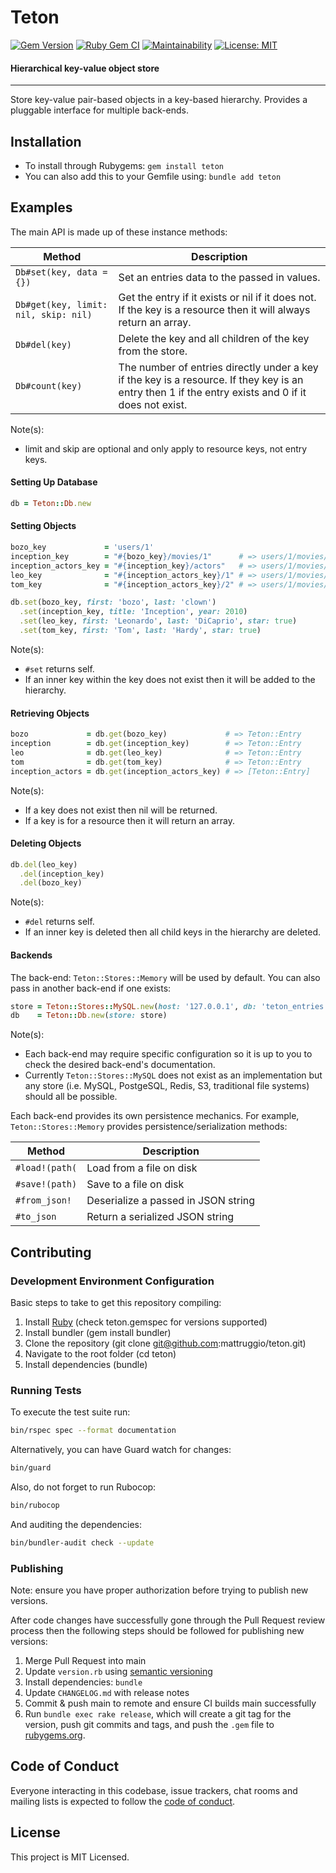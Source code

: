 # Teton

[![Gem Version](https://badge.fury.io/rb/teton.svg)](https://badge.fury.io/rb/teton) [![Ruby Gem CI](https://github.com/mattruggio/teton/actions/workflows/rubygem.yml/badge.svg)](https://github.com/mattruggio/teton/actions/workflows/rubygem.yml) [![Maintainability](https://api.codeclimate.com/v1/badges/787a5d512223e85efd69/maintainability)](https://codeclimate.com/github/mattruggio/teton/maintainability) [![License: MIT](https://img.shields.io/badge/License-MIT-yellow.svg)](https://opensource.org/licenses/MIT)

#### Hierarchical key-value object store

---

Store key-value pair-based objects in a key-based hierarchy.  Provides a pluggable interface for multiple back-ends.

## Installation

* To install through Rubygems: `gem install teton`
* You can also add this to your Gemfile using: `bundle add teton`
## Examples

The main API is made up of these instance methods:

Method                                 | Description
---------------------------------------| --------------------------------------------------------------
`Db#set(key, data = {})`               | Set an entries data to the passed in values.
`Db#get(key, limit: nil, skip: nil)`   | Get the entry if it exists or nil if it does not.  If the key is a resource then it will always return an array.
`Db#del(key)`                          | Delete the key and all children of the key from the store.
`Db#count(key)`                        | The number of entries directly under a key if the key is a resource.  If they key is an entry then 1 if the entry exists and 0 if it does not exist.

Note(s):

* limit and skip are optional and only apply to resource keys, not entry keys.

#### Setting Up Database

````ruby
db = Teton::Db.new
````

#### Setting Objects

````ruby
bozo_key             = 'users/1'
inception_key        = "#{bozo_key}/movies/1"      # => users/1/movies/1
inception_actors_key = "#{inception_key}/actors"   # => users/1/movies/1/actors
leo_key              = "#{inception_actors_key}/1" # => users/1/movies/1/actors/1
tom_key              = "#{inception_actors_key}/2" # => users/1/movies/1/actors/2

db.set(bozo_key, first: 'bozo', last: 'clown')
  .set(inception_key, title: 'Inception', year: 2010)
  .set(leo_key, first: 'Leonardo', last: 'DiCaprio', star: true)
  .set(tom_key, first: 'Tom', last: 'Hardy', star: true)
````

Note(s):

* `#set` returns self.
* If an inner key within the key does not exist then it will be added to the hierarchy.

#### Retrieving Objects

````ruby
bozo             = db.get(bozo_key)             # => Teton::Entry
inception        = db.get(inception_key)        # => Teton::Entry
leo              = db.get(leo_key)              # => Teton::Entry
tom              = db.get(tom_key)              # => Teton::Entry
inception_actors = db.get(inception_actors_key) # => [Teton::Entry]
````

Note(s):

* If a key does not exist then nil will be returned.
* If a key is for a resource then it will return an array.

#### Deleting Objects

````ruby
db.del(leo_key)
  .del(inception_key)
  .del(bozo_key)
````

Note(s):

* `#del` returns self.
* If an inner key is deleted then all child keys in the hierarchy are deleted.

#### Backends

The back-end: `Teton::Stores::Memory` will be used by default.  You can also pass in another back-end if one exists:

````ruby
store = Teton::Stores::MySQL.new(host: '127.0.0.1', db: 'teton_entries')
db    = Teton::Db.new(store: store)
````

Note(s):

* Each back-end may require specific configuration so it is up to you to check the desired back-end's documentation.
* Currently `Teton::Stores::MySQL` does not exist as an implementation but any store (i.e. MySQL, PostgeSQL, Redis, S3, traditional file systems) should all be possible.

Each back-end provides its own persistence mechanics.  For example, `Teton::Stores::Memory` provides persistence/serialization methods:

Method              | Description
------------------- | -----------
`#load!(path(`      | Load from a file on disk
`#save!(path)`      | Save to a file on disk
`#from_json!`       | Deserialize a passed in JSON string
`#to_json`          | Return a serialized JSON string

## Contributing

### Development Environment Configuration

Basic steps to take to get this repository compiling:

1. Install [Ruby](https://www.ruby-lang.org/en/documentation/installation/) (check teton.gemspec for versions supported)
2. Install bundler (gem install bundler)
3. Clone the repository (git clone git@github.com:mattruggio/teton.git)
4. Navigate to the root folder (cd teton)
5. Install dependencies (bundle)

### Running Tests

To execute the test suite run:

````zsh
bin/rspec spec --format documentation
````

Alternatively, you can have Guard watch for changes:

````zsh
bin/guard
````

Also, do not forget to run Rubocop:

````zsh
bin/rubocop
````

And auditing the dependencies:

````zsh
bin/bundler-audit check --update
````

### Publishing

Note: ensure you have proper authorization before trying to publish new versions.

After code changes have successfully gone through the Pull Request review process then the following steps should be followed for publishing new versions:

1. Merge Pull Request into main
2. Update `version.rb` using [semantic versioning](https://semver.org/)
3. Install dependencies: `bundle`
4. Update `CHANGELOG.md` with release notes
5. Commit & push main to remote and ensure CI builds main successfully
6. Run `bundle exec rake release`, which will create a git tag for the version, push git commits and tags, and push the `.gem` file to [rubygems.org](https://rubygems.org).

## Code of Conduct

Everyone interacting in this codebase, issue trackers, chat rooms and mailing lists is expected to follow the [code of conduct](https://github.com/mattruggio/teton/blob/main/CODE_OF_CONDUCT.md).

## License

This project is MIT Licensed.
